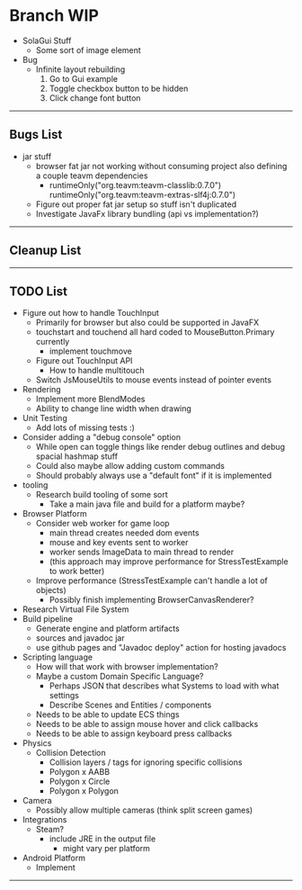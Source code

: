 # Branch WIP
* SolaGui Stuff
  * Some sort of image element
* Bug
  * Infinite layout rebuilding
    1. Go to Gui example
    2. Toggle checkbox button to be hidden
    3. Click change font button

-----------------------------------------------------------------------------------------------------------------------

## Bugs List
* jar stuff
  * browser fat jar not working without consuming project also defining a couple teavm dependencies
    * runtimeOnly("org.teavm:teavm-classlib:0.7.0")
      runtimeOnly("org.teavm:teavm-extras-slf4j:0.7.0")
  * Figure out proper fat jar setup so stuff isn't duplicated
  * Investigate JavaFx library bundling (api vs implementation?)

-----------------------------------------------------------------------------------------------------------------------

## Cleanup List

-----------------------------------------------------------------------------------------------------------------------

## TODO List
* Figure out how to handle TouchInput
  * Primarily for browser but also could be supported in JavaFX
  * touchstart and touchend all hard coded to MouseButton.Primary currently
    * implement touchmove
  * Figure out TouchInput API
    * How to handle multitouch
  * Switch JsMouseUtils to mouse events instead of pointer events
* Rendering
  * Implement more BlendModes
  * Ability to change line width when drawing
* Unit Testing
  * Add lots of missing tests :)
* Consider adding a "debug console" option
  * While open can toggle things like render debug outlines and debug spacial hashmap stuff
  * Could also maybe allow adding custom commands
  * Should probably always use a "default font" if it is implemented
* tooling
  * Research build tooling of some sort
    * Take a main java file and build for a platform maybe?
* Browser Platform
  * Consider web worker for game loop
    * main thread creates needed dom events
    * mouse and key events sent to worker
    * worker sends ImageData to main thread to render
    * (this approach may improve performance for StressTestExample to work better)
  * Improve performance (StressTestExample can't handle a lot of objects)
    * Possibly finish implementing BrowserCanvasRenderer?
* Research Virtual File System
* Build pipeline
  * Generate engine and platform artifacts
  * sources and javadoc jar
  * use github pages and "Javadoc deploy" action for hosting javadocs
* Scripting language
  * How will that work with browser implementation?
  * Maybe a custom Domain Specific Language?
    * Perhaps JSON that describes what Systems to load with what settings
    * Describe Scenes and Entities / components
  * Needs to be able to update ECS things
  * Needs to be able to assign mouse hover and click callbacks
  * Needs to be able to assign keyboard press callbacks
* Physics
  * Collision Detection
    * Collision layers / tags for ignoring specific collisions
    * Polygon x AABB
    * Polygon x Circle
    * Polygon x Polygon
* Camera
  * Possibly allow multiple cameras (think split screen games)
* Integrations
  * Steam?
    * include JRE in the output file
      * might vary per platform
* Android Platform
  * Implement

-----------------------------------------------------------------------------------------------------------------------
